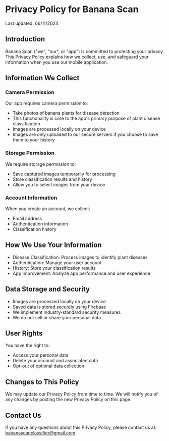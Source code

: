 # Privacy Policy for Banana Scan

Last updated: 06/11/2024

## Introduction
Banana Scan ("we", "our", or "app") is committed to protecting your privacy. This Privacy Policy explains how we collect, use, and safeguard your information when you use our mobile application.

## Information We Collect

### Camera Permission
Our app requires camera permission to:
- Take photos of banana plants for disease detection
- This functionality is core to the app's primary purpose of plant disease classification
- Images are processed locally on your device
- Images are only uploaded to our secure servers if you choose to save them to your history

### Storage Permission
We require storage permission to:
- Save captured images temporarily for processing
- Store classification results and history
- Allow you to select images from your device

### Account Information
When you create an account, we collect:
- Email address
- Authentication information
- Classification history

## How We Use Your Information
- Disease Classification: Process images to identify plant diseases
- Authentication: Manage your user account
- History: Store your classification results
- App Improvement: Analyze app performance and user experience

## Data Storage and Security
- Images are processed locally on your device
- Saved data is stored securely using Firebase
- We implement industry-standard security measures
- We do not sell or share your personal data

## User Rights
You have the right to:
- Access your personal data
- Delete your account and associated data
- Opt-out of optional data collection

## Changes to This Policy
We may update our Privacy Policy from time to time. We will notify you of any changes by posting the new Privacy Policy on this page.

## Contact Us
If you have any questions about this Privacy Policy, please contact us at:
bananascanclassifier@gmail.com


